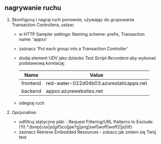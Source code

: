 ## nagrywanie ruchu

1. Skonfiguruj i nagraj ruch ponownie, używając do grupowania Transaction Controllera, ustaw:
    - w HTTP  Sampler settings:  Naming scheme: prefix, Transaction name: 'appxx'
    - zaznacz 'Put each group into a Transaction Controller'
    - dodaj element UDV jako dziecko _Test Script Recordera_ aby wykonać  podstawową korelację:
    
        |  Name | Value   |  
        |---|---|
        |   frontend| red-water-022d04b03.azurestaticapps.net  |  
        |  backend | appxx.azurewebsites.net  |   
  

    - odegraj ruch
    
2. Opcjonalnie:
    - odfiltruj statyczne pliki - Request Filtering/URL Patterns to Exclude: (?i).*\.(bmp|css|js|gif|ico|jpe?g|png|swf|woff|woff2|js|ttf)
    - zaznacz Retrieve Embedded Resources - zobacz jak zmieni się Twój test
